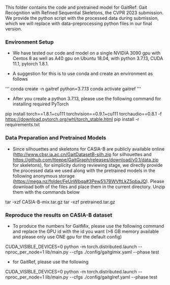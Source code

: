 This folder contains the code and pretrained model for GaitRef: Gait Recognition with Refined Sequential Skeletons, the CVPR 2023 submission. We provide the python script with the processed data during submission, which we will replace with data-preprocessing python files in our final version. 

### Environment Setup

 * We have tested our code and model on a single NVIDIA 3090 gpu with Centos 8 as well as A40 gpu on Ubuntu 18.04, with python 3.7.13, CUDA 11.1, pytorch 1.8.1.

 * A suggestion for this is to use conda and create an environment as follows

'''
conda create -n gaitref python=3.7.13
conda activate gaitref
'''

 * After you create a python 3.7.13, please use the following command for installing required PyTorch

pip install torch==1.8.1+cu111 torchvision==0.9.1+cu111 torchaudio==0.8.1 -f https://download.pytorch.org/whl/torch_stable.html
pip install -r requirements.txt

### Data Preparation and Pretrained Models

 * Since silhouettes and skeletons for CASIA-B are publicly available online (http://www.cbsr.ia.ac.cn/GaitDatasetB-silh.zip for silhouettes and https://github.com/tteepe/GaitGraph/releases/download/v0.1/data.zip for skeletons), for simplicity during reviewing stage, we directly provide the processed data we used along with the pretrained models in the following anonymous storage (https://mega.nz/folder/FeUnWbqa#3Pew51i7BWVftLkZ5pbaJQ). Please download both of the files and place them in the current directory. Unzip them with the commands below

tar -xzf CASIA-B-mix.tar.gz
tar -xzf pretrained.tar.gz

### Reproduce the results on CASIA-B dataset

 * To produce the numbers for GaitMix, please use the following command and replace the GPU id with the id you want (>6 GB memory available and please only use ONE gpu for the default config)

CUDA_VISIBLE_DEVICES=0 python -m torch.distributed.launch --nproc_per_node=1 lib/main.py --cfgs ./config/gaitglmix.yaml --phase test

 * for GaitRef, please use the following

CUDA_VISIBLE_DEVICES=0 python -m torch.distributed.launch --nproc_per_node=1 lib/main.py --cfgs ./config/gaitglref.yaml --phase test
